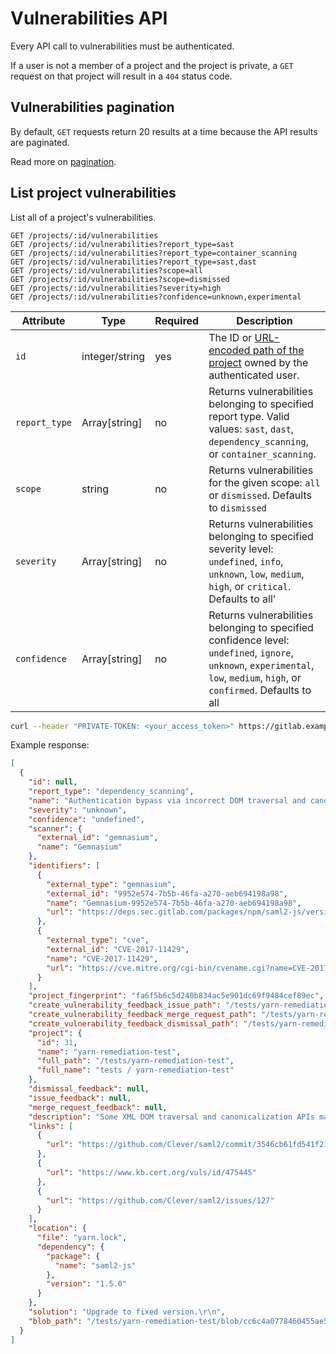 # Vulnerabilities API

Every API call to vulnerabilities must be authenticated.

If a user is not a member of a project and the project is private, a `GET`
request on that project will result in a `404` status code.

## Vulnerabilities pagination

By default, `GET` requests return 20 results at a time because the API results
are paginated.

Read more on [pagination](README.md#pagination).

## List project vulnerabilities

List all of a project's vulnerabilities.

```
GET /projects/:id/vulnerabilities
GET /projects/:id/vulnerabilities?report_type=sast
GET /projects/:id/vulnerabilities?report_type=container_scanning
GET /projects/:id/vulnerabilities?report_type=sast,dast
GET /projects/:id/vulnerabilities?scope=all
GET /projects/:id/vulnerabilities?scope=dismissed
GET /projects/:id/vulnerabilities?severity=high
GET /projects/:id/vulnerabilities?confidence=unknown,experimental
```

| Attribute           | Type             | Required   | Description                                                                                                                                                                 |
| ------------------- | ---------------- | ---------- | ----------------------------------------------------------------------------------------------------------------------------------------------------------------------------|
| `id`                | integer/string   | yes        | The ID or [URL-encoded path of the project](README.md#namespaced-path-encoding) owned by the authenticated user.                                                            |
| `report_type`       | Array[string]    | no         | Returns vulnerabilities belonging to specified report type. Valid values: `sast`, `dast`, `dependency_scanning`, or `container_scanning`.                                   |
| `scope`             | string           | no         | Returns vulnerabilities for the given scope: `all` or `dismissed`. Defaults to `dismissed`                                                                                  |
| `severity`          | Array[string]    | no         | Returns vulnerabilities belonging to specified severity level: `undefined`, `info`, `unknown`, `low`, `medium`, `high`, or `critical`. Defaults to all'                     |
| `confidence`        | Array[string]    | no         | Returns vulnerabilities belonging to specified confidence level: `undefined`, `ignore`, `unknown`, `experimental`, `low`, `medium`, `high`, or `confirmed`. Defaults to all |

```bash
curl --header "PRIVATE-TOKEN: <your_access_token>" https://gitlab.example.com/api/v4/projects/4/vulnerabilities
```

Example response:

```json
[
  {
    "id": null,
    "report_type": "dependency_scanning",
    "name": "Authentication bypass via incorrect DOM traversal and canonicalization in saml2-js",
    "severity": "unknown",
    "confidence": "undefined",
    "scanner": {
      "external_id": "gemnasium",
      "name": "Gemnasium"
    },
    "identifiers": [
      {
        "external_type": "gemnasium",
        "external_id": "9952e574-7b5b-46fa-a270-aeb694198a98",
        "name": "Gemnasium-9952e574-7b5b-46fa-a270-aeb694198a98",
        "url": "https://deps.sec.gitlab.com/packages/npm/saml2-js/versions/1.5.0/advisories"
      },
      {
        "external_type": "cve",
        "external_id": "CVE-2017-11429",
        "name": "CVE-2017-11429",
        "url": "https://cve.mitre.org/cgi-bin/cvename.cgi?name=CVE-2017-11429"
      }
    ],
    "project_fingerprint": "fa6f5b6c5d240b834ac5e901dc69f9484cef89ec",
    "create_vulnerability_feedback_issue_path": "/tests/yarn-remediation-test/vulnerability_feedback",
    "create_vulnerability_feedback_merge_request_path": "/tests/yarn-remediation-test/vulnerability_feedback",
    "create_vulnerability_feedback_dismissal_path": "/tests/yarn-remediation-test/vulnerability_feedback",
    "project": {
      "id": 31,
      "name": "yarn-remediation-test",
      "full_path": "/tests/yarn-remediation-test",
      "full_name": "tests / yarn-remediation-test"
    },
    "dismissal_feedback": null,
    "issue_feedback": null,
    "merge_request_feedback": null,
    "description": "Some XML DOM traversal and canonicalization APIs may be inconsistent in handling of comments within XML nodes. Incorrect use of these APIs by some SAML libraries results in incorrect parsing of the inner text of XML nodes such that any inner text after the comment is lost prior to cryptographically signing the SAML message. Text after the comment therefore has no impact on the signature on the SAML message.\r\n\r\nA remote attacker can modify SAML content for a SAML service provider without invalidating the cryptographic signature, which may allow attackers to bypass primary authentication for the affected SAML service provider.",
    "links": [
      {
        "url": "https://github.com/Clever/saml2/commit/3546cb61fd541f219abda364c5b919633609ef3d#diff-af730f9f738de1c9ad87596df3f6de84R279"
      },
      {
        "url": "https://www.kb.cert.org/vuls/id/475445"
      },
      {
        "url": "https://github.com/Clever/saml2/issues/127"
      }
    ],
    "location": {
      "file": "yarn.lock",
      "dependency": {
        "package": {
          "name": "saml2-js"
        },
        "version": "1.5.0"
      }
    },
    "solution": "Upgrade to fixed version.\r\n",
    "blob_path": "/tests/yarn-remediation-test/blob/cc6c4a0778460455ae5d16ca7025ca9ca1ca75ac/yarn.lock"
  }
]
```
